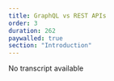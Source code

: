 ```yaml
---
title: GraphQL vs REST APIs 
order: 3
duration: 262
paywalled: true
section: "Introduction"
---
```


No transcript available
